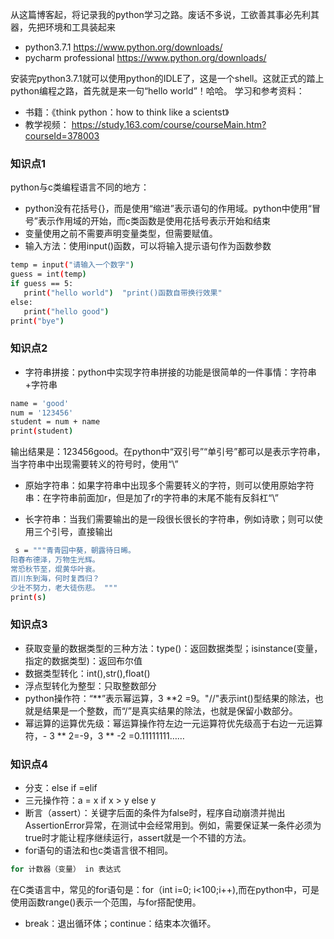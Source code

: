从这篇博客起，将记录我的python学习之路。废话不多说，工欲善其事必先利其器，先把环境和工具装起来
 
  - python3.7.1 https://www.python.org/downloads/ 
 -  pycharm professional https://www.python.org/downloads/

安装完python3.7.1就可以使用python的IDLE了，这是一个shell。这就正式的踏上python编程之路，首先就是来一句“hello world”！哈哈。
学习和参考资料：
 - 书籍：《think python：how to think like a scientst》
 - 教学视频： https://study.163.com/course/courseMain.htm?courseId=378003


### 知识点1

python与c类编程语言不同的地方：

 - python没有花括号{}，而是使用“缩进”表示语句的作用域。python中使用“冒号”表示作用域的开始，而c类函数是使用花括号表示开始和结束
 - 变量使用之前不需要声明变量类型，但需要赋值。
 - 输入方法：使用input()函数，可以将输入提示语句作为函数参数
 ```sh
 temp = input("请输入一个数字")
 guess = int(temp)
 if guess == 5:
    print("hello world")  "print()函数自带换行效果"
else:
    print("hello good")
print("bye")
```

### 知识点2

 - 字符串拼接：python中实现字符串拼接的功能是很简单的一件事情：字符串+字符串
```sh
name = 'good'
num = '123456'
student = num + name
print(student)
```
输出结果是：123456good。在python中“双引号”“单引号”都可以是表示字符串，当字符串中出现需要转义的符号时，使用“\”

 - 原始字符串：如果字符串中出现多个需要转义的字符，则可以使用原始字符串：在字符串前面加r，但是加了r的字符串的末尾不能有反斜杠“\”

 - 长字符串：当我们需要输出的是一段很长很长的字符串，例如诗歌；则可以使用三个引号，直接输出
```sh
 s = """青青园中葵，朝露待日晞。
阳春布德泽，万物生光辉。
常恐秋节至，焜黄华叶衰。
百川东到海，何时复西归？
少壮不努力，老大徒伤悲。 """
print(s)
```

### 知识点3

 - 获取变量的数据类型的三种方法：type()：返回数据类型；isinstance(变量，指定的数据类型)：返回布尔值
 - 数据类型转化：int(),str(),float()
 - 浮点型转化为整型：只取整数部分
 - python操作符：“**”表示幂运算，3 **2 =9。"//"表示int()型结果的除法，也就是结果是一个整数，而“/”是真实结果的除法，也就是保留小数部分。
 - 幂运算的运算优先级：幂运算操作符左边一元运算符优先级高于右边一元运算符，- 3 ** 2=-9，3 ** -2 =0.11111111……
 
### 知识点4
 - 分支：else if =elif
 - 三元操作符：a = x if x > y else y
 - 断言（assert）：关键字后面的条件为false时，程序自动崩溃并抛出AssertionError异常，在测试中会经常用到。例如，需要保证某一条件必须为true时才能让程序继续运行，assert就是一个不错的方法。
 - for语句的语法和也c类语言很不相同。
 ```sh
 for 计数器（变量） in 表达式
 ```
 在C类语言中，常见的for语句是：for（int i=0; i<100;i++),而在python中，可是使用函数range()表示一个范围，与for搭配使用。
  - break：退出循环体；continue：结束本次循环。
